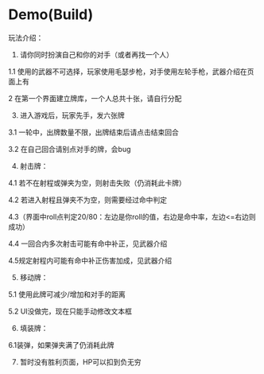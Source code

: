 # Demo(Build)
玩法介绍：

1. 请你同时扮演自己和你的对手（或者再找一个人）

1.1 使用的武器不可选择，玩家使用毛瑟步枪，对手使用左轮手枪，武器介绍在页面上有

2 在第一个界面建立牌库，一个人总共十张，请自行分配

3. 进入游戏后，玩家先手，发六张牌

3.1 一轮中，出牌数量不限，出牌结束后请点击结束回合

3.2 在自己回合请别点对手的牌，会bug

4. 射击牌：

4.1 若不在射程或弹夹为空，则射击失败（仍消耗此卡牌）

4.2 若进入射程且弹夹不为空，则需要经过命中判定

4.3（界面中roll点判定20/80：左边是你roll的值，右边是命中率，左边<=右边则成功）

4.4 一回合内多次射击可能有命中补正，见武器介绍
        
4.5规定射程内可能有命中补正伤害加成，见武器介绍
        
5. 移动牌：

5.1 使用此牌可减少/增加和对手的距离

5.2 UI没做完，现在只能手动修改文本框
        
6. 填装牌：

6.1装弹，如果弹夹满了仍消耗此牌
 
7. 暂时没有胜利页面，HP可以扣到负无穷
